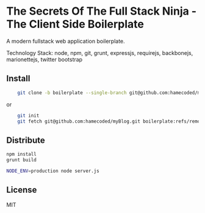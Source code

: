 The Secrets Of The Full Stack Ninja - The Client Side Boilerplate
======

A modern fullstack web application boilerplate. 

Technology Stack: node, npm, git, grunt, expressjs, requirejs, backbonejs, marionettejs, twitter bootstrap

Install
----
```sh
	git clone -b boilerplate --single-branch git@github.com:hamecoded/myBlog.git
```
or

```sh
	git init 
	git fetch git@github.com:hamecoded/myBlog.git boilerplate:refs/remotes/origin/boilerplate
```

Distribute
----
```sh
npm install
grunt build
```

```sh
NODE_ENV=production node server.js
```

License
----

MIT


